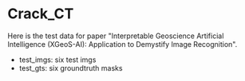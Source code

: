 # Crack_CT

Here is the test data for paper "Interpretable Geoscience Artificial Intelligence (XGeoS-AI): Application to Demystify Image Recognition".

- test_imgs: six test imgs
- test_gts: six groundtruth masks